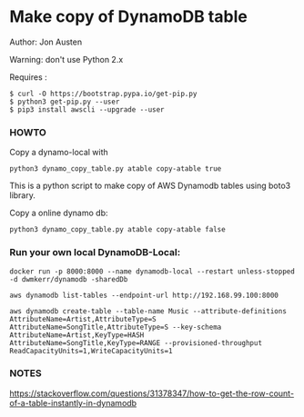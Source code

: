# Make copy of DynamoDB table

Author: Jon Austen

Warning:  don't use Python 2.x

Requires :

    $ curl -O https://bootstrap.pypa.io/get-pip.py
    $ python3 get-pip.py --user
    $ pip3 install awscli --upgrade --user

### HOWTO

Copy a dynamo-local with

    python3 dynamo_copy_table.py atable copy-atable true

This is a python script to make copy of AWS Dynamodb tables using boto3 library.

 Copy a online dynamo db:

    python3 dynamo_copy_table.py atable copy-atable false



### Run your own local DynamoDB-Local:

    docker run -p 8000:8000 --name dynamodb-local --restart unless-stopped -d dwmkerr/dynamodb -sharedDb

    aws dynamodb list-tables --endpoint-url http://192.168.99.100:8000

    aws dynamodb create-table --table-name Music --attribute-definitions AttributeName=Artist,AttributeType=S AttributeName=SongTitle,AttributeType=S --key-schema AttributeName=Artist,KeyType=HASH AttributeName=SongTitle,KeyType=RANGE --provisioned-throughput ReadCapacityUnits=1,WriteCapacityUnits=1



### NOTES

https://stackoverflow.com/questions/31378347/how-to-get-the-row-count-of-a-table-instantly-in-dynamodb

